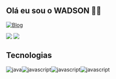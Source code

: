 ## Olá eu sou o WADSON 👨‍💻

[![Blog](https://img.shields.io/badge/LinkedIn-0077B5?style=for-the-badge&logo=linkedin&logoColor=white)](https://www.linkedin.com/in/nogueira-wadson-754a69254/)

  <img src="https://github-readme-stats.vercel.app/api?username=nogueirawadson&theme=ambient_transparent&show_icons=true">
  <img src="https://github-readme-stats.vercel.app/api/top-langs/?username=nogueirawadson &langs_count=9)](https://github.com/nogueirawadsongithub-readme-stats">

## Tecnologias 

<div style="display: flex; flex-wrap: wrap;" > </br>
<img align="center" alt="java" src="https://img.shields.io/badge/Java-ED8B00?style=for-the-badge&logo=openjdk&logoColor=white" />

<img align="center" alt="javascript" src="https://img.shields.io/badge/JavaScript-323330?style=for-the-badge&logo=javascript&logoColor=F7DF1E" />

<img align="center" alt="javascript" src="https://img.shields.io/badge/HTML5-E34F26?style=for-the-badge&logo=html5&logoColor=white" />

<img align="center" alt="javascript" src="https://img.shields.io/badge/CSS3-1572B6?style=for-the-badge&logo=css3&logoColor=white" />




</div>
